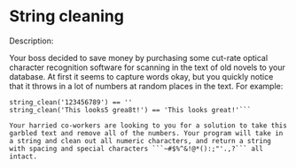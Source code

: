 # String cleaning
Description:

Your boss decided to save money by purchasing some cut-rate optical character recognition software for scanning in the text of old novels to your database. At first it seems to capture words okay, but you quickly notice that it throws in a lot of numbers at random places in the text. For example:

```string_clean('! !') == '! !'
string_clean('123456789') == ''
string_clean('This looks5 grea8t!') == 'This looks great!'```

Your harried co-workers are looking to you for a solution to take this garbled text and remove all of the numbers. Your program will take in a string and clean out all numeric characters, and return a string with spacing and special characters ```~#$%^&!@*():;"'.,?``` all intact.
